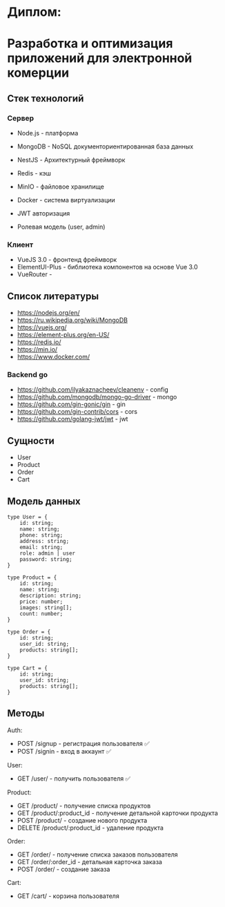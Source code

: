 # Диплом:
# Разработка и оптимизация приложений для электронной комерции

## Стек технологий

### Сервер

- Node.js - платформа
- MongoDB - NoSQL документориентированная база данных
- NestJS - Архитектурный фреймворк
- Redis - кэш
- MinIO - файловое хранилище
- Docker - система виртуализации

- JWT авторизация
- Ролевая модель (user, admin)

### Клиент

- VueJS 3.0 - фронтенд фреймворк
- ElementUI-Plus - библиотека компонентов на основе Vue 3.0
- VueRouter - 

## Список литературы

- https://nodejs.org/en/
- https://ru.wikipedia.org/wiki/MongoDB
- https://vuejs.org/
- https://element-plus.org/en-US/
- https://redis.io/
- https://min.io/
- https://www.docker.com/

### Backend go

- https://github.com/ilyakaznacheev/cleanenv - config
- https://github.com/mongodb/mongo-go-driver - mongo
- https://github.com/gin-gonic/gin - gin
- https://github.com/gin-contrib/cors - cors
- https://github.com/golang-jwt/jwt - jwt

## Сущности

- User
- Product
- Order
- Cart

## Модель данных

```
type User = {
    id: string;
    name: string;
    phone: string;
    address: string;
    email: string;
    role: admin | user
    password: string;
} 

type Product = {
    id: string;
    name: string;
    description: string;
    price: number;
    images: string[];
    count: number;
}

type Order = {
    id: string;
    user_id: string;
    products: string[];
}

type Cart = {
    id: string;
    user_id: string;
    products: string[];
}
```

## Методы

Auth:
- POST /signup - регистрация пользователя ✅
- POST /signin - вход в аккаунт ✅

User:
- GET  /user/ - получить пользователя ✅

Product:
- GET    /product/ - получение списка продуктов
- GET    /product/:product_id - получение детальной карточки продукта
- POST   /product/ - создание нового продукта
- DELETE /product/:product_id - удаление продукта

Order:
- GET /order/ - получение списка заказов пользователя
- GET /order/:order_id - детальная карточка заказа
- POST /order/ - создание заказа

Cart:
- GET /cart/ - корзина пользователя
